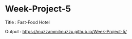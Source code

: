 # Week-Project-5

Title : Fast-Food Hotel

Output : https://muzzammilmuzzu.github.io/Week-Project-5/
